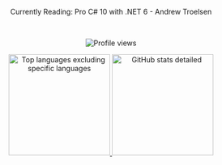 <div align="center"> 
<p>Currently Reading: Pro C# 10 with .NET 6 - Andrew Troelsen</p>
<br/>
</div>

<p align="center">
  <img src="https://komarev.com/ghpvc/?username=beratahmetaj&label=Profile%20views&color=red&style=for-the-badge" alt="Profile views" />
</p>


<div align="center"> 
  <a href="https://github.com/anuraghazra/github-readme-stats">
    <img height="200" src="https://github-readme-stats-git-masterrstaa-rickstaa.vercel.app/api/top-langs/?username=berat02xz&layout=compact&langs_count=6&hide=css,html&count_private=true&hide_border=true&role=owner,collaborator&theme=dracula" alt="Top languages excluding specific languages" />
  </a>
  <a href="https://github.com/anuraghazra/github-readme-stats">
    <img height="200" src="https://github-readme-stats-git-masterrstaa-rickstaa.vercel.app/api?username=berat02xz&show_icons=true&count_private=true&line_height=28&hide_border=true&card_width=450&include_all_commits=true&role=owner,collaborator&theme=dracula" alt="GitHub stats detailed" />
  </a>
</div>
